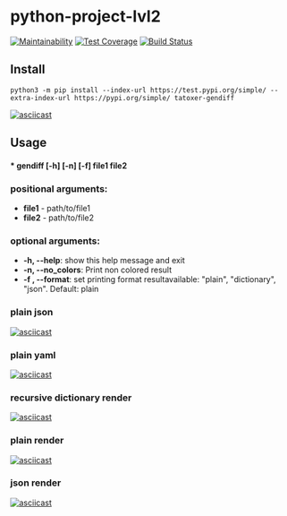 # python-project-lvl2
[![Maintainability](https://api.codeclimate.com/v1/badges/062b0c622abd1459f96b/maintainability)](https://codeclimate.com/github/Tatoxer/python-project-lvl2/maintainability) [![Test Coverage](https://api.codeclimate.com/v1/badges/062b0c622abd1459f96b/test_coverage)](https://codeclimate.com/github/Tatoxer/python-project-lvl2/test_coverage) [![Build Status](https://travis-ci.org/Tatoxer/python-project-lvl2.svg?branch=master)](https://travis-ci.org/Tatoxer/python-project-lvl2)


## Install
```
python3 -m pip install --index-url https://test.pypi.org/simple/ --extra-index-url https://pypi.org/simple/ tatoxer-gendiff
```
[![asciicast](https://asciinema.org/a/dNlIH1b0Be5ibGw3wDveH1eTu.svg)](https://asciinema.org/a/dNlIH1b0Be5ibGw3wDveH1eTu)

## Usage
#### * gendiff [-h] [-n] [-f] file1 file2

### positional arguments:
  * **file1** - path/to/file1
  * **file2** - path/to/file2

### optional arguments:
  * **-h, --help**:            show this help message and exit
  * **-n, --no_colors**:       Print non colored result
  * **-f , --format**: set printing format resultavailable: "plain", "dictionary", "json". Default: plain


### plain json
[![asciicast](https://asciinema.org/a/5y1DYgx9lXz3tIrko828MMW64.svg)](https://asciinema.org/a/5y1DYgx9lXz3tIrko828MMW64)

### plain yaml
[![asciicast](https://asciinema.org/a/Ffnzunyn9mogXT7ZGc9qf0pan.svg)](https://asciinema.org/a/Ffnzunyn9mogXT7ZGc9qf0pan)

### recursive dictionary render
[![asciicast](https://asciinema.org/a/XRvlCCrNv0yA5PDbGSbU7KNRZ.svg)](https://asciinema.org/a/XRvlCCrNv0yA5PDbGSbU7KNRZ)

### plain render
[![asciicast](https://asciinema.org/a/OPstg5OCi7BQqP5CcuoN1L72n.svg)](https://asciinema.org/a/OPstg5OCi7BQqP5CcuoN1L72n)

### json render
[![asciicast](https://asciinema.org/a/lSBegOk5eF5glnhCk77ML8lN9.svg)](https://asciinema.org/a/lSBegOk5eF5glnhCk77ML8lN9)
